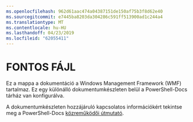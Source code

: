 ```yaml
---
ms.openlocfilehash: 962d61aac474a04387151de150af75b3f8d62e40
ms.sourcegitcommit: e7445ba8203da304286c591ff513900ad1c244a4
ms.translationtype: MT
ms.contentlocale: hu-HU
ms.lasthandoff: 04/23/2019
ms.locfileid: "62055411"
---
```

# <a name="readme"></a>FONTOS FÁJL

Ez a mappa a dokumentáció a Windows Management Framework (WMF) tartalmaz.
Ez egy különálló dokumentumkészleten belül a PowerShell-Docs tárház van konfigurálva.

A dokumentumkészleten hozzájáruló kapcsolatos információkért tekintse meg a PowerShell-Docs [közreműködői útmutató](https://github.com/PowerShell/PowerShell-Docs/blob/staging/CONTRIBUTING.md).